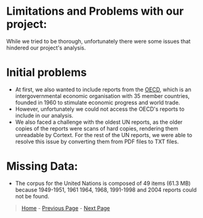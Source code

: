 # Limitations and Problems with our project: 
While we tried to be thorough, unfortunately there were some issues that hindered our project's analysis. 

# Initial problems 
- At first, we also wanted to include reports from the [OECD](http://www.oecd.org/about/), which is an intergovernmental economic organisation with 35 member countries, founded in 1960 to stimulate economic progress and world trade.
- However, unfortunately we could not access the OECD's reports to include in our analysis. 
- We also faced a challenge with the oldest UN reports, as the older copies of the reports were scans of hard copies, rendering them unreadable by Cortext. For the rest of the UN reports, we were able to resolve this issue by converting them from PDF files to TXT files. 


# Missing Data:
- The corpus for the United Nations is composed of 49 items (61.3 MB) because 1949-1951, 1961 1964, 1968, 1991-1998 and 2004 reports could not be found. 



> [Home](index.md) - [Previous Page](internationalrelations.md) - [Next Page](finalpage.md)
